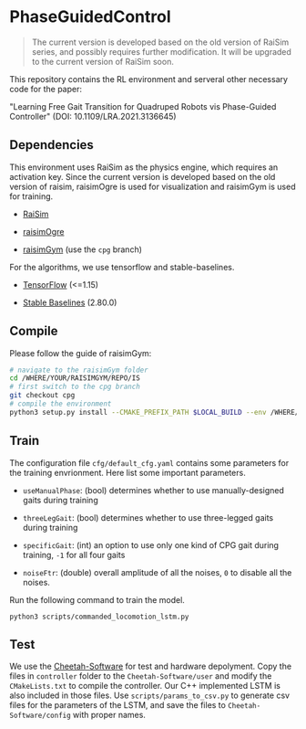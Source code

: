 # PhaseGuidedControl

> The current version is developed based on the old version of RaiSim series, and possibly requires further modification. It will be upgraded to the current version of RaiSim soon.

This repository contains the RL environment and serveral other necessary code for the paper: 

"Learning Free Gait Transition for Quadruped Robots vis Phase-Guided Controller" (DOI: 10.1109/LRA.2021.3136645)

## Dependencies

This environment uses RaiSim as the physics engine, which requires an activation key. Since the current version is developed based on the old version of raisim, raisimOgre is used for visualization and raisimGym is used for training.

- [RaiSim](https://github.com/raisimTech/raisimLib)

- [raisimOgre](https://github.com/raisimTech/raisimOgre)

- [raisimGym](https://github.com/ZJU-XMech/raisimGym) (use the `cpg` branch)

For the algorithms, we use tensorflow and stable-baselines.

- [TensorFlow](https://www.tensorflow.org/) (<=1.15)

- [Stable Baselines](https://stable-baselines.readthedocs.io/) (2.80.0)

## Compile

Please follow the guide of raisimGym:

```bash
# navigate to the raisimGym folder
cd /WHERE/YOUR/RAISIMGYM/REPO/IS
# first switch to the cpg branch
git checkout cpg
# compile the environment
python3 setup.py install --CMAKE_PREFIX_PATH $LOCAL_BUILD --env /WHERE/YOUR/CUSTOM/ENVIRONMENT/IS
```

## Train

The configuration file `cfg/default_cfg.yaml` contains some parameters for the training envrionment. Here list some important parameters.

- `useManualPhase`: (bool) determines whether to use manually-designed gaits during training

- `threeLegGait`: (bool) determines whether to use three-legged gaits during training

- `specificGait`: (int) an option to use only one kind of CPG gait during training, `-1` for all four gaits

- `noiseFtr`: (double) overall amplitude of all the noises, `0` to disable all the noises.

Run the following command to train the model.

```
python3 scripts/commanded_locomotion_lstm.py
```

## Test

We use the [Cheetah-Software](https://github.com/mit-biomimetics/Cheetah-Software) for test and hardware depolyment. Copy the files in `controller` folder to the `Cheetah-Software/user` and modify the `CMakeLists.txt` to compile the controller. Our C++ implemented LSTM is also included in those files. Use `scripts/params_to_csv.py` to generate csv files for the parameters of the LSTM, and save the files to `Cheetah-Software/config` with proper names.
